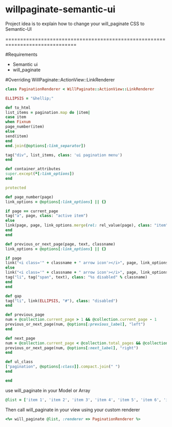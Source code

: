 willpaginate-semantic-ui
========================

Project idea is to explain how to change your will_paginate CSS to Semantic-UI

==============================================================================

#Requirements

- Semantic ui
- will_paginate

#Overriding WillPaginate::ActionView::LinkRenderer

```ruby
class PaginationRenderer < WillPaginate::ActionView::LinkRenderer

ELLIPSIS = "&hellip;"

def to_html
list_items = pagination.map do |item|
case item
when Fixnum
page_number(item)
else
send(item)
end
end.join(@options[:link_separator])

tag("div", list_items, class: 'ui pagination menu')
end

def container_attributes
super.except(*[:link_options])
end

protected

def page_number(page)
link_options = @options[:link_options] || {}

if page == current_page
tag("a", page, class: "active item")
else
link(page, page, link_options.merge(rel: rel_value(page), class: "item"))
end
end

def previous_or_next_page(page, text, classname)
link_options = @options[:link_options] || {}

if page
link("<i class='" + classname + " arrow icon'></i>", page, link_options.merge(class: "icon item"))
else
link("<i class='" + classname + " arrow icon'></i>", page, link_options.merge(class: "icon item disabled"))
tag("li", tag("span", text), class: "%s disabled" % classname)
end
end

def gap
tag("li", link(ELLIPSIS, "#"), class: "disabled")
end

def previous_page
num = @collection.current_page > 1 && @collection.current_page - 1
previous_or_next_page(num, @options[:previous_label], "left")
end

def next_page
num = @collection.current_page < @collection.total_pages && @collection.current_page + 1
previous_or_next_page(num, @options[:next_label], "right")
end

def ul_class
["pagination", @options[:class]].compact.join(" ")
end

end
```

use will_paginate in your Model or Array

```ruby
@list = ['item 1', 'item 2', 'item 3', 'item 4', 'item 5', 'item 6', 'item 7', 'item 8'].paginate(:page => params[:page], :per_page => 1)
```

Then call will_paginate in your view using your custom renderer

```ruby
<%= will_paginate @list, :renderer => PaginationRenderer %>
```
